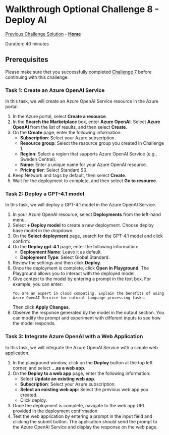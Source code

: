 # Walkthrough Optional Challenge 8 - Deploy AI

[Previous Challenge Solution](../challenge-07/solution-07.md) - **[Home](../../Readme.md)**

Duration: 40 minutes

## Prerequisites

Please make sure thet you successfully completed [Challenge 7](../challenge-7/solution.md) before continuing with this challenge.

### **Task 1: Create an Azure OpenAI Service**
In this task, we will create an Azure OpenAI Service resource in the Azure portal.
1. In the Azure portal, select **Create a resource**.
2. In the **Search the Marketplace** box, enter **Azure OpenAI**. Select **Azure OpenAI** from the list of results, and then select **Create**.
3. On the **Create** page, enter the following information:
   - **Subscription**: Select your Azure subscription.
   - **Resource group**: Select the resource group you created in Challenge 1.
   - **Region**: Select a region that supports Azure OpenAI Service (e.g., Sweden Central).
   - **Name**: Enter a unique name for your Azure OpenAI resource.
   - **Pricing tier**: Select Standard S0.
4. Keep Network and tags by default, then select **Create**.
5. Wait for the deployment to complete, and then select **Go to resource**.

### **Task 2: Deploy a GPT-4.1 model**
In this task, we will deploy a GPT-4.1 model in the Azure OpenAI Service.
1. In your Azure OpenAI resource, select **Deployments** from the left-hand menu.
2. Select **+ Deploy model** to create a new deployment. Choose deploy base model in the dropdown.
3. On the **Select deployment** page, search for the GPT-4.1 model and click confirm:
4. On the **Deploy gpt-4.1** page, enter the following information:
   - **Deployment Name**: Leave it as default.
   - **Deployment Type**: Select Global Standard.
5. Review the settings and then click **Deploy**.
6. Once the deployment is complete, click **Open in Playground**. The Playground allows you to interact with the deployed model.
7. Give context to the model by entering a prompt in the text box. For example, you can enter:
   ```
   You are an expert in cloud computing. Explain the benefits of using Azure OpenAI Service for natural language processing tasks.
   ```
    Then click **Apply Changes**.
8. Observe the response generated by the model in the output section. You can modify the prompt and experiment with different inputs to see how the model responds.

### **Task 3: Integrate Azure OpenAI with a Web Application**
In this task, we will integrate the Azure OpenAI Service with a simple web application.
1. In the playground window, click on the **Deploy** button at the top left corner, and select **...as a web app**.
2. On the **Deploy to a web app** page, enter the following information:
   - Select **Update an existing web app**.
   - **Subscription**: Select your Azure subscription.
   - **Select an existing web app**: Select the previous web app you created.
   - Click deploy.
3. Once the deployment is complete, navigate to the web app URL provided in the deployment confirmation
4. Test the web application by entering a prompt in the input field and clicking the submit button. The application should send the prompt to the Azure OpenAI Service and display the response on the web page.